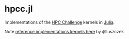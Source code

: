 # hpcc.jl

Implementations of the [HPC Challenge](http://www.hpcchallenge.org/) kernels in [Julia](https://julialang.org).

Note [reference implementations kernels here](https://sourceforge.net/p/hpcc/code/ci/default/tree/) by @luszczek
